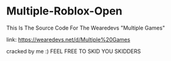 # Multiple-Roblox-Open

This Is The Source Code For The Wearedevs "Multiple Games"

link: https://wearedevs.net/d/Multiple%20Games

cracked by me :) FEEL FREE TO SKID YOU SKIDDERS
